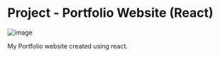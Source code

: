 # Project - Portfolio Website (React)

![image](https://github.com/callmepho/nology-portfolio-minhanthonytat/assets/47295382/7018d936-7c35-488e-b106-edcf2121a444)

My Portfolio website created using react.
